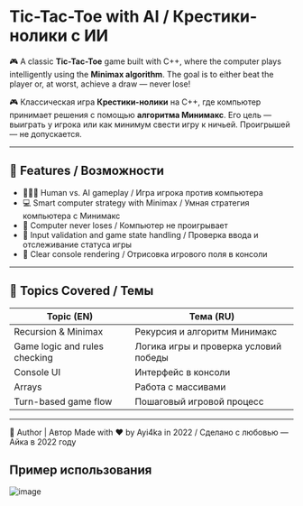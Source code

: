 # Tic-Tac-Toe with AI / Крестики-нолики с ИИ

🎮 A classic **Tic-Tac-Toe** game built with C++, where the computer plays intelligently using the **Minimax algorithm**. The goal is to either beat the player or, at worst, achieve a draw — never lose!

🎮 Классическая игра **Крестики-нолики** на C++, где компьютер принимает решения с помощью **алгоритма Минимакс**. Его цель — выиграть у игрока или как минимум свести игру к ничьей. Проигрышей — не допускается.

---

## 🧠 Features / Возможности

- 🧑‍🤝‍🧑 Human vs. AI gameplay / Игра игрока против компьютера  
- 💻 Smart computer strategy with Minimax / Умная стратегия компьютера с Минимакс  
- 🚫 Computer never loses / Компьютер не проигрывает  
- 🎯 Input validation and game state handling / Проверка ввода и отслеживание статуса игры  
- 📃 Clear console rendering / Отрисовка игрового поля в консоли  

---

## 🧮 Topics Covered / Темы

| Topic (EN)                     | Тема (RU)                             |
|-------------------------------|---------------------------------------|
| Recursion & Minimax           | Рекурсия и алгоритм Минимакс          |
| Game logic and rules checking | Логика игры и проверка условий победы |
| Console UI                    | Интерфейс в консоли                   |
| Arrays                        | Работа с массивами                   |
| Turn-based game flow          | Пошаговый игровой процесс             |

---

🤝 Author | Автор Made with ❤️ by Ayi4ka in 2022 / Сделано с любовью — Айка в 2022 году

## Пример использования 
![image](https://github.com/user-attachments/assets/9fdd06b8-92bf-4af5-9885-3674cda22abb)

